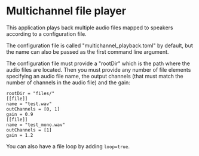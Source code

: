 # Multichannel file player

This application plays back multiple audio files mapped to speakers
according to a configuration file.

The configuration file is called "multichannel_playback.toml" by default,
but the name can also be passed as the first command line argument.

The configuration file must provide a "rootDir" which is the path where the
audio files are located. Then you must provide any number of file elements
specifying an audio file name, the output channels (that must match the number
of channels in the audio file) and the gain:

```
rootDir = "files/"
[[file]]
name = "test.wav"
outChannels = [0, 1]
gain = 0.9
[[file]]
name = "test_mono.wav"
outChannels = [1]
gain = 1.2
```

You can also have a file loop by adding ```loop=true```.
